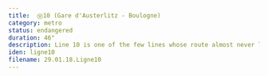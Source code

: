```yaml
---
title: 	Ⓜ10 (Gare d'Austerlitz - Boulogne)
category: metro
status: endangered
duration: 46"
description: Line 10 is one of the few lines whose route almost never leaves Rive Gauche, the left bank of the Seine. It is a quiet East-West line that mostly links residential or upscale neigbourhoods. It is one of the few remaining lines that still uses MP-67 coaches (1967), which RATP has been phasing out since 2008. Of particular architectural interest is the beautiful Mirabeau station, where one of the platforms is raised 2 meters above the other.
iden: ligne10
filename: 29.01.18.Ligne10
---
```

